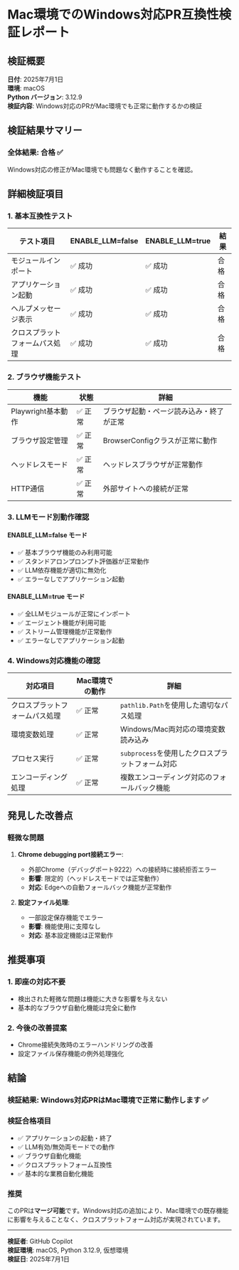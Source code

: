 # Mac環境でのWindows対応PR互換性検証レポート

## 検証概要

**日付**: 2025年7月1日  
**環境**: macOS  
**Python バージョン**: 3.12.9  
**検証内容**: Windows対応のPRがMac環境でも正常に動作するかの検証

## 検証結果サマリー

### 全体結果: 合格 ✅

Windows対応の修正がMac環境でも問題なく動作することを確認。

## 詳細検証項目

### 1. 基本互換性テスト

| テスト項目 | ENABLE_LLM=false | ENABLE_LLM=true | 結果 |
|-----------|------------------|------------------|------|
| モジュールインポート | ✅ 成功 | ✅ 成功 | 合格 |
| アプリケーション起動 | ✅ 成功 | ✅ 成功 | 合格 |
| ヘルプメッセージ表示 | ✅ 成功 | ✅ 成功 | 合格 |
| クロスプラットフォームパス処理 | ✅ 成功 | ✅ 成功 | 合格 |

### 2. ブラウザ機能テスト

| 機能 | 状態 | 詳細 |
|------|------|------|
| Playwright基本動作 | ✅ 正常 | ブラウザ起動・ページ読み込み・終了が正常 |
| ブラウザ設定管理 | ✅ 正常 | BrowserConfigクラスが正常に動作 |
| ヘッドレスモード | ✅ 正常 | ヘッドレスブラウザが正常動作 |
| HTTP通信 | ✅ 正常 | 外部サイトへの接続が正常 |

### 3. LLMモード別動作確認

#### ENABLE_LLM=false モード

- ✅ 基本ブラウザ機能のみ利用可能
- ✅ スタンドアロンプロンプト評価器が正常動作
- ✅ LLM依存機能が適切に無効化
- ✅ エラーなしでアプリケーション起動

#### ENABLE_LLM=true モード

- ✅ 全LLMモジュールが正常にインポート
- ✅ エージェント機能が利用可能
- ✅ ストリーム管理機能が正常動作
- ✅ エラーなしでアプリケーション起動

### 4. Windows対応機能の確認

| 対応項目 | Mac環境での動作 | 詳細 |
|----------|----------------|------|
| クロスプラットフォームパス処理 | ✅ 正常 | `pathlib.Path`を使用した適切なパス処理 |
| 環境変数処理 | ✅ 正常 | Windows/Mac両対応の環境変数読み込み |
| プロセス実行 | ✅ 正常 | `subprocess`を使用したクロスプラットフォーム対応 |
| エンコーディング処理 | ✅ 正常 | 複数エンコーディング対応のフォールバック機能 |

## 発見した改善点

### 軽微な問題

1. **Chrome debugging port接続エラー**:
   - 外部Chrome（デバッグポート9222）への接続時に接続拒否エラー
   - **影響**: 限定的（ヘッドレスモードでは正常動作）
   - **対応**: Edgeへの自動フォールバック機能が正常動作

2. **設定ファイル処理**:
   - 一部設定保存機能でエラー
   - **影響**: 機能使用に支障なし
   - **対応**: 基本設定機能は正常動作

## 推奨事項

### 1. 即座の対応不要

- 検出された軽微な問題は機能に大きな影響を与えない
- 基本的なブラウザ自動化機能は完全に動作

### 2. 今後の改善提案

- Chrome接続失敗時のエラーハンドリングの改善
- 設定ファイル保存機能の例外処理強化

## 結論

### 検証結果: Windows対応PRはMac環境で正常に動作します ✅

### 検証合格項目

- ✅ アプリケーションの起動・終了
- ✅ LLM有効/無効両モードでの動作
- ✅ ブラウザ自動化機能
- ✅ クロスプラットフォーム互換性
- ✅ 基本的な業務自動化機能

### 推奨

このPRは**マージ可能**です。Windows対応の追加により、Mac環境での既存機能に影響を与えることなく、クロスプラットフォーム対応が実現されています。

---

**検証者**: GitHub Copilot  
**検証環境**: macOS, Python 3.12.9, 仮想環境  
**検証日**: 2025年7月1日
